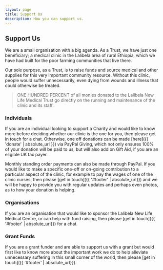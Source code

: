 ```yaml
---
layout: page
title: Support Us
description: How you can support us.
---
```

## Support Us

We are a small organisation with a big agenda. As a Trust, we have just one beneficiary; a medical clinic in the Lalibela area of rural Ethiopia, which we have had built for the poor farming communities that live there.

Our sole purpose, as a Trust, is to raise funds and source medical and other supplies for this very important community resource. Without this clinic, people would suffer unnecessarily, even dying from wounds and illness that could otherwise be treated.

> ONE HUNDRED PERCENT of all monies donated to the Lalibela New Life Medical Trust go directly on the running and maintenance of the clinic and its staff.  

### Individuals

If you are an individual looking to support a Charity and would like to know more before deciding whether our clinic is the one for you, then please get in touch for a chat. Otherwise, one off donations can be made [here]({{ 'donate' | absolute_url }}) via PayPal Giving, which not only ensures 100% of your donation will be paid to us, but will also add on Gift Aid, if you are an eligible UK tax payer.

Monthly standing order payments can also be made through PayPal. If you would like to make a specific one-off or on-going contribution to a particular aspect of the clinic, for example to pay the wages of one of the clinic nurses, then please [get in touch]({{ '#footer' | absolute_url}}) and we will be happy to provide you with regular updates and perhaps even photos, as to how your donation is helping.

### Organisations

If you are an organisation that would like to sponsor the Lalibela New Life Medical Centre, or can help with fund raising, then please [get in touch]({{ '#footer' | absolute_url}}) for a chat.

### Grant Funds

If you are a grant funder and are able to support us with a grant but would first like to know more about the important work we do to help alleviate unnecessary suffering in this small corner of the world, then please [get in touch]({{ '#footer' | absolute_url}}).
